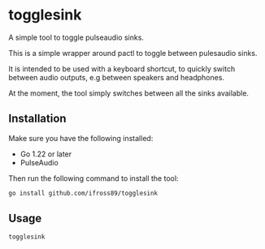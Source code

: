 # togglesink

A simple tool to toggle pulseaudio sinks.

This is a simple wrapper around pactl to toggle between pulesaudio sinks.

It is intended to be used with a keyboard shortcut, to quickly switch between audio outputs, e.g between speakers and
headphones.

At the moment, the tool simply switches between all the sinks available.

## Installation

Make sure you have the following installed:

- Go 1.22 or later
- PulseAudio

Then run the following command to install the tool:

```bash
go install github.com/ifross89/togglesink
```

## Usage

```bash
togglesink
```
